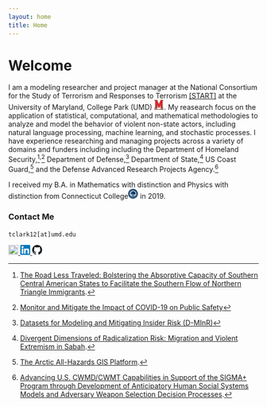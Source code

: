 ```yaml
---
layout: home
title: Home
---
```

# Welcome

I am a modeling researcher and project manager at the National Consortium for the Study of Terrorism and Responses to Terrorism [[START]](https://www.start.umd.edu) at the University of Maryland, College Park (UMD) <a href="https://umd.edu/"><img src="https://raw.githubusercontent.com/tyleraclark/tyleraclark.github.io/main/_images/umd.png" width="20" height="20" /></a>. My reasearch focus on the application of statistical, computational, and mathematical methodologies to analyze and model the behavior of violent non-state actors, including natural language processing, machine learning, and stochastic processes. I have experience researching and managing projects across a variety of domains and funders including including the Department of Homeland Security,[^1]<sup>,</sup>[^2] Department of Defense,[^3] Department of State,[^4] US Coast Guard,[^5] and the Defense Advanced Research Projects Agency.[^6]

I received my B.A. in Mathematics with distinction and Physics with distinction from Connecticut College<a href="https://conncoll.edu/"><img src="https://raw.githubusercontent.com/tyleraclark/tyleraclark.github.io/main/_images/CC.svg" width="20" height="20" /></a> in 2019.

[^1]: [The Road Less Traveled: Bolstering the Absorptive Capacity of Southern Central American States to Facilitate the Southern Flow of Northern Triangle Immigrants](https://www.start.umd.edu/research-projects/road-less-traveled-bolstering-absorptive-capacity-southern-central-american-states).

[^2]: [Monitor and Mitigate the Impact of COVID-19 on Public Safety](https://start.umd.edu/research-projects/monitor-and-mitigate-impact-covid-19-public-safety)

[^3]: [Datasets for Modeling and Mitigating Insider Risk (D-MInR)](https://start.umd.edu/research-projects/insider-threat-program)

[^4]: [Divergent Dimensions of Radicalization Risk: Migration and Violent Extremism in Sabah](https://www.start.umd.edu/research-projects/divergent-dimensions-radicalization-risk-migration-and-violent-extremism-sabah).

[^5]: [The Arctic All-Hazards GIS Platform](https://www.start.umd.edu/research-projects/arctic-all-hazards-gis-platform).

[^6]: [Advancing U.S. CWMD/CWMT Capabilities in Support of the SIGMA+ Program through Development of Anticipatory Human Social Systems Models and Adversary Weapon Selection Decision Processes](https://www.start.umd.edu/research-projects/advancing-us-cwmdcwmt-capabilities-support-sigma-program-through-development).

### Contact Me

`tclark12[at]umd.edu`

<a href="https://www.start.umd.edu/people/tyler-clark/"><img src="https://raw.githubusercontent.com/tyleraclark/tyleraclark.github.io/main/_images/favicon.ico" width="20" height="20" /> </a>
<a href="https://www.linkedin.com/in/tyler-a-clark/"><img src="https://github.com/tyleraclark/tyleraclark.github.io/blob/main/_images/LinkedIn.png?raw=true" width="20" height="20" /> </a>
<a href="https://github.com/tyleraclark"><img src="https://raw.githubusercontent.com/tyleraclark/tyleraclark.github.io/main/_images/github.svg" width="20" height="20" /> </a>
